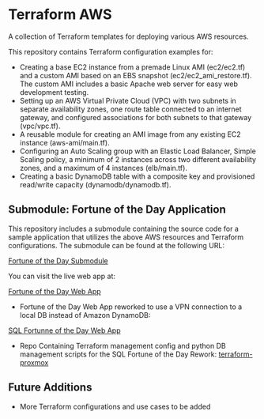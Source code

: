 # Terraform AWS

A collection of Terraform templates for deploying various AWS resources.

This repository contains Terraform configuration examples for:

- Creating a base EC2 instance from a premade Linux AMI (ec2/ec2.tf) and a custom AMI based on an EBS snapshot (ec2/ec2_ami_restore.tf). The custom AMI includes a basic Apache web server for easy web development testing.
- Setting up an AWS Virtual Private Cloud (VPC) with two subnets in separate availability zones, one route table connected to an internet gateway, and configured associations for both subnets to that gateway (vpc/vpc.tf).
- A reusable module for creating an AMI image from any existing EC2 instance (aws-ami/main.tf).
- Configuring an Auto Scaling group with an Elastic Load Balancer, Simple Scaling policy, a minimum of 2 instances across two different availability zones, and a maximum of 4 instances (elb/main.tf).
- Creating a basic DynamoDB table with a composite key and provisioned read/write capacity (dynamodb/dynamodb.tf).

## Submodule: Fortune of the Day Application

This repository includes a submodule containing the source code for a sample application that utilizes the above AWS resources and Terraform configurations. The submodule can be found at the following URL:

[Fortune of the Day Submodule](https://github.com/SystemDylan/fortune-of-the-day)

You can visit the live web app at:

[Fortune of the Day Web App](http://fortune.systemdylan.com/)

- Fortune of the Day Web App reworked to use a VPN connection to a local DB instead of Amazon DynamoDB:

[SQL Fortunne of the Day Web App](http://sqlfortune.systemdylan.com/)

- Repo Containing Terraform management config and python DB management scripts for the SQL Fortune of the Day Rework:
[terraform-proxmox](https://github.com/SystemDylan/terraform-proxmox)

## Future Additions

- More Terraform configurations and use cases to be added
